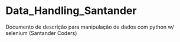 # Data_Handling_Santander
Documento de descrição para manipulação de dados com python w/ selenium (Santander Coders)
